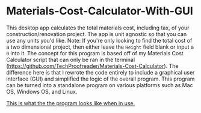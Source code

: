# Materials-Cost-Calculator-With-GUI
This desktop app calculates the total materials cost, including tax, of your construction/renovation project. The app is unit agnostic so that you can use any units you'd like. Note: If you're only looking to find the total cost of a two dimensional project, then either leave the `Height` field blank or input a `0` into it. The concept for this program is based off of my Materials Cost Calculator script that can only be ran in the terminal (https://github.com/TechProofreader/Materials-Cost-Calculator). The difference here is that I rewrote the code entirely to include a graphical user interface (GUI) and simplified the logic of the overall program. This program can be turned into a standalone program on various platforms such as Mac OS, Windows OS, and Linux.

[This is what the the program looks like when in use.](MaterialsCostCalculatorMain.png)
